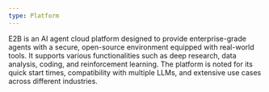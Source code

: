 ```yaml
---
type: Platform
---
```


E2B is an AI agent cloud platform designed to provide enterprise-grade agents with a secure, open-source environment equipped with real-world tools. It supports various functionalities such as deep research, data analysis, coding, and reinforcement learning. The platform is noted for its quick start times, compatibility with multiple LLMs, and extensive use cases across different industries.